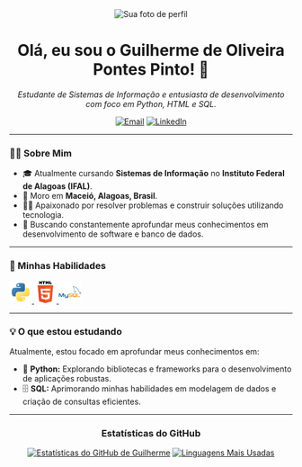 <div align="center">
  <img src="https://avatars.githubusercontent.com/u/101799985?v=4" width="200px" alt="Sua foto de perfil"/>
  <h1>Olá, eu sou o Guilherme de Oliveira Pontes Pinto! 👋</h1>
</div>

<p align="center">
  <em>Estudante de Sistemas de Informação e entusiasta de desenvolvimento com foco em Python, HTML e SQL.</em>
</p>

<p align="center">
  <a href="mailto:guilhermepontespinto@gmail.com"><img src="https://img.shields.io/badge/Email-D14836?style=for-the-badge&logo=gmail&logoColor=white" alt="Email"/></a>
  <a href="https://linkedin.com/in/guilhermedopp" target="_blank"><img src="https://img.shields.io/badge/LinkedIn-0077B5?style=for-the-badge&logo=linkedin&logoColor=white" alt="LinkedIn"/></a>
</p>

---

### 👨‍💻 Sobre Mim

- 🎓 Atualmente cursando **Sistemas de Informação** no **Instituto Federal de Alagoas (IFAL)**.
- 📍 Moro em **Maceió, Alagoas, Brasil**.
- 👨‍💻 Apaixonado por resolver problemas e construir soluções utilizando tecnologia.
- 🌱 Buscando constantemente aprofundar meus conhecimentos em desenvolvimento de software e banco de dados.

---

### 🚀 Minhas Habilidades

<p align="left">
  <a href="https://www.python.org" target="_blank" rel="noreferrer">
    <img src="https://raw.githubusercontent.com/devicons/devicon/master/icons/python/python-original.svg" alt="python" width="40" height="40"/>
  </a>
  <a href="https://www.w3.org/html/" target="_blank" rel="noreferrer"> 
    <img src="https://raw.githubusercontent.com/devicons/devicon/master/icons/html5/html5-original-wordmark.svg" alt="html5" width="40" height="40"/>
  </a>
  <a href="https://www.mysql.com/" target="_blank" rel="noreferrer"> 
    <img src="https://raw.githubusercontent.com/devicons/devicon/master/icons/mysql/mysql-original-wordmark.svg" alt="mysql" width="40" height="40"/>
  </a>
</p>

---

### 💡 O que estou estudando

<p>
  Atualmente, estou focado em aprofundar meus conhecimentos em:
</p>

- 🐍 **Python:** Explorando bibliotecas e frameworks para o desenvolvimento de aplicações robustas.
- 🗄️ **SQL:** Aprimorando minhas habilidades em modelagem de dados e criação de consultas eficientes.

---
<div align="center">

### Estatísticas do GitHub

[![Estatísticas do GitHub de Guilherme](https://github-readme-stats.vercel.app/api?username=guilhermedopp&show_icons=true&theme=dracula&include_all_commits=true&count_private=true)](https://github.com/anuraghazra/github-readme-stats)
[![Linguagens Mais Usadas](https://github-readme-stats.vercel.app/api/top-langs/?username=guilhermedopp&layout=compact&langs_count=7&theme=dracula)](https://github.com/anuraghazra/github-readme-stats)

</div>
